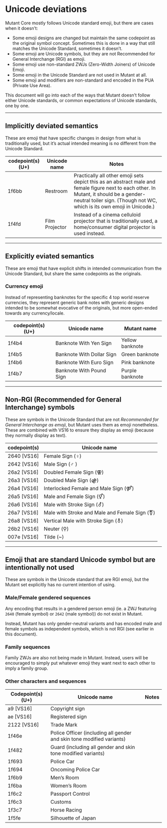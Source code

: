 # Unicode deviations

Mutant Core mostly follows Unicode standard emoji, but there are cases when it doesn’t:

- Some emoji designs are changed but maintain the same codepoint as the original symbol concept. Sometimes this is done in a way that still matches the Unicode Standard, sometimes it doesn’t.
- Some emoji are Unicode symbols, but they are not Recommended for General Interchange (RGI) as emoji.
- Some emoji use non-standard ZWJs (Zero-Width Joiners) of Unicode Emoji.
- Some emoji in the Unicode Standard are not used in Mutant at all.
- Some emoji and modifiers are non-standard and encoded in the PUA (Private Use Area).

This document will go into each of the ways that Mutant doesn’t follow either Unicode standards, or common expectations of Unicode standards, one by one.

----

## Implicitly deviated semantics
These are emoji that have specific changes in design from what is traditionally used, but it’s actual intended meaning is no different from the Unicode Standard.

| codepoint(s) (U+) | Unicode name | Notes |
| ---- | ---- | ---- |
| 1f6bb | Restroom | Practically all other emoji sets depict this as an abstract male and female figure next to each other. In Mutant, it should be a gender-neutral toiler sign. (Though not WC, which is its own emoji in Unicode.) |
| 1f4fd | Film Projector | Instead of a cinema celluloid projector that is traditionally used, a home/consumer digital projector is used instead.

-----

## Explicitly eviated semantics
These are emoji that have explicit shifts in intended communication from the Unicode Standard, but share the same codepoints as the originals.

### Currency emoji
Instead of representing banknotes for the specific 4 top world reserve currencies, they represent generic bank notes with generic designs intended to be somewhat evocative of the originals, but more open-ended towards any currency/locale.

| codepoint(s) (U+) | Unicode name | Mutant name |
| ---- | ---- | ---- |
| 1f4b4 | Banknote With Yen Sign | Yellow banknote |
| 1f4b5 | Banknote With Dollar Sign | Green banknote |
| 1f4b6 | Banknote With Euro Sign | Pink banknote |
| 1f4b7 | Banknote With Pound Sign | Purple banknote |

----

## Non-RGI (Recommended for General Interchange) symbols
These are symbols in the Unicode Standard that are not *Recommended for General Interchange as emoji*, but Mutant uses them as emoji nonetheless. These are combined with VS16 to ensure they display as emoji (because they normally display as text).

| codepoint(s) | Unicode name |
| ---- | ---- |
| 2640 \[VS16] | Female Sign (♀) |
| 2642 \[VS16] | Male Sign (♂ ) |
| 26a2 \[VS16] | Doubled Female Sign (⚢) |
| 26a3 \[VS16] | Doubled Male Sign (⚣) |
| 26a4 \[VS16] | Interlocked Female and Male Sign (⚤) |
| 26a5 \[VS16] | Male and Female Sign (⚥) |
| 26a6 \[VS16] | Male with Stroke Sign (⚦) |
| 26a7 \[VS16] | Male with Stroke and Male and Female Sign (⚧) |
| 26a8 \[VS16] | Vertical Male with Stroke Sign (⚨) |
| 26b2 \[VS16] | Neuter (⚲) |
| 007e \[VS16] | Tilde (~) |

----

## Emoji that are standard Unicode symbol but are intentionally not used
These are symbols in the Unicode standard that are RGI emoji, but the Mutant set explicitly has no current intention of using.

### Male/Female gendered sequences
Any encoding that results in a gendered person emoji (ie. a ZWJ featuring `2640` (female
symbol) or `2642` (male symbol)) do not exist in Mutant.

Instead, Mutant has only gender-neutral variants and has encoded male and female symbols as
independent symbols, which is not RGI (see earlier in this document). 

### Family sequences
Family ZWJs are also not being made in Mutant. Instead, users will be encouraged to simply put whatever emoji they want next to each other to imply a family group.

### Other characters and sequences
| Codepoint(s) (U+) | Unicode name | Notes |
| ---- | ---- | ---- |
| a9 \[VS16] | Copyright sign | |
| ae \[VS16] | Registered sign | |
| 2122 \[VS16] | Trade Mark | |
| 1f46e | Police Officer (including all gender and skin tone modified variants) | |
| 1f482 | Guard (including all gender and skin tone modified variants) | |
| 1f693 | Police Car | |
| 1f694 | Oncoming Police Car | | 
| 1f6b9 | Men’s Room | |
| 1f6ba | Women’s Room | |
| 1f6c2 | Passport Control | |
| 1f6c3 | Customs | |
| 1f3c7 | Horse Racing | | 
| 1f5fe | Silhouette of Japan | |
